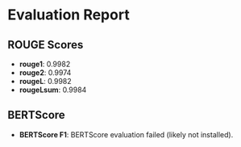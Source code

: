 # Evaluation Report

## ROUGE Scores
- **rouge1**: 0.9982
- **rouge2**: 0.9974
- **rougeL**: 0.9982
- **rougeLsum**: 0.9984

## BERTScore
- **BERTScore F1**: BERTScore evaluation failed (likely not installed).
